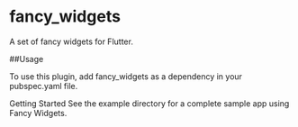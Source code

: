 # fancy_widgets

A set of fancy widgets for Flutter.

##Usage

To use this plugin, add fancy_widgets as a dependency in your pubspec.yaml file.

Getting Started
See the example directory for a complete sample app using Fancy Widgets.
